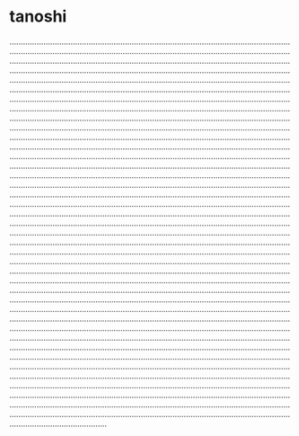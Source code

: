 # tanoshi

...........................................................................................................................................................................................................................................................................................................................................................................................................................................................................................................................................................................................................................................................................................................................................................................................................................................................................................................................................................................................................................................................................................................................................................................................................................................................................................................................................................................................................................................................................................................................................................................................................................................................................................................................................................................................................................................................................................................................................................................................................................................................................................................................................................................................................................................................................................................................................................................................................................................................................................................................................................................................................................................................................................................................................................................................................................................................................................................................................................................................................................................................................................................................................................................................................................................................................................................................................................................................................................................................................................................................................................................................................................................................................................................................................................................................................................................................................................................................................................................................................................................................................................................................................................................................................................................................................................................................................................................................................................................................................................................................................................................................................................................................................................................................................................................................................................................................................................................................................................................................................................................................................................................................................................................................................